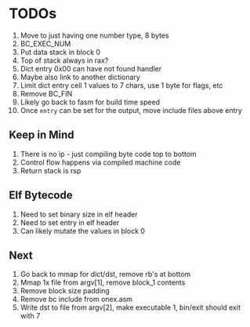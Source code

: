 # TODOs

1. Move to just having one number type, 8 bytes
1. BC_EXEC_NUM
1. Put data stack in block 0
1. Top of stack always in rax?
1. Dict entry 0x00 can have not found handler
1. Maybe also link to another dictionary
1. Limit dict entry cell 1 values to 7 chars, use 1 byte for flags, etc
1. Remove BC_FIN
1. Likely go back to fasm for build time speed
1. Once `entry` can be set for the output, move include files above entry

## Keep in Mind

1. There is no ip - just compiling byte code top to bottom
1. Control flow happens via compiled machine code
1. Return stack is rsp

## Elf Bytecode

1. Need to set binary size in elf header
1. Need to set entry in elf header
1. Can likely mutate the values in block 0

## Next

1. Go back to mmap for dict/dst, remove rb's at bottom
1. Mmap 1x file from argv[1], remove block_1 contents
1. Remove block size padding
1. Remove bc include from onex.asm
1. Write dst to file from argv[2], make executable
1, bin/exit should exit with 7
